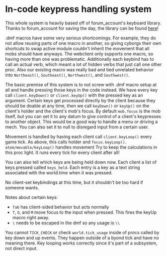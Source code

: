 # In-code keypress handling system

This whole system is heavily based off of forum_account's keyboard library.
Thanks to forum_account for saving the day, the library can be found
[here](https://secure.byond.com/developer/Forum_account/Keyboard)!

.dmf macros have some very serious shortcomings. For example, they do not allow reusing parts
of one macro in another, so giving cyborgs their own shortcuts to swap active module couldn't
inherit the movement that all mobs should have anyways. The webclient only supports one macro,
so having more than one was problematic. Additionally each keybind has to call an actual
verb, which meant a lot of hidden verbs that just call one other proc. Also our existing
macro was really bad and tied unrelated behavior into `Northeast()`, `Southeast()`, `Northwest()`,
and `Southwest()`.

The basic premise of this system is to not screw with .dmf macro setup at all and handle
pressing those keys in the code instead. We have every key call `client.keyDown()`
or `client.keyUp()` with the pressed key as an argument. Certain keys get processed
directly by the client because they should be doable at any time, then we call
`keyDown()` or `keyUp()` on the client's holder and the client's mob's focus.
By default `mob.focus` is the mob itself, but you can set it to any datum to give control of a
client's keypresses to another object. This would be a good way to handle a menu or driving
a mech. You can also set it to null to disregard input from a certain user.

Movement is handled by having each client call `client.keyLoop()` every game tick.
As above, this calls holder and `focus.keyLoop()`. `atom/movable/keyLoop()` handles movement
Try to keep the calculations in this proc light. It runs every tick for every client after all!

You can also tell which keys are being held down now. Each client a list of keys pressed called
`keys_held`. Each entry is a key as a text string associated with the world.time when it was
pressed.

No client-set keybindings at this time, but it shouldn't be too hard if someone wants.

Notes about certain keys:

* `Tab` has client-sided behavior but acts normally
* `T`, `O`, and `M` move focus to the input when pressed. This fires the keyUp macro right away.
* `\` needs to be escaped in the dmf so any usage is `\\`

You cannot `TICK_CHECK` or check `world.tick_usage` inside of procs called by key down and up
events. They happen outside of a byond tick and have no meaning there. Key looping
works correctly since it's part of a subsystem, not direct input.